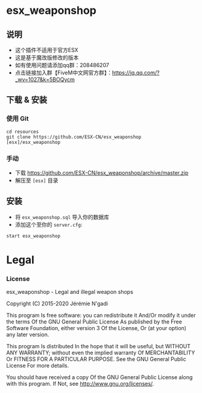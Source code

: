 # esx_weaponshop

## 说明
- 这个插件不适用于官方ESX
- 这是基于魔改版修改的版本
- 如有使用问题请添加qq群：208486207
- 点击链接加入群【FiveM中文网官方群】：https://jq.qq.com/?_wv=1027&k=5BOQycm

## 下载 & 安装


### 使用 Git
```
cd resources
git clone https://github.com/ESX-CN/esx_weaponshop [esx]/esx_weaponshop
```

### 手动
- 下载 https://github.com/ESX-CN/esx_weaponshop/archive/master.zip
- 解压至 `[esx]` 目录

## 安装
- 将 `esx_weaponshop.sql` 导入你的数据库
- 添加这个至你的 `server.cfg`:

```
start esx_weaponshop
```

# Legal
### License
esx_weaponshop - Legal and illegal weapon shops

Copyright (C) 2015-2020 Jérémie N'gadi

This program Is free software: you can redistribute it And/Or modify it under the terms Of the GNU General Public License As published by the Free Software Foundation, either version 3 Of the License, Or (at your option) any later version.

This program Is distributed In the hope that it will be useful, but WITHOUT ANY WARRANTY; without even the implied warranty Of MERCHANTABILITY Or FITNESS FOR A PARTICULAR PURPOSE. See the GNU General Public License For more details.

You should have received a copy Of the GNU General Public License along with this program. If Not, see http://www.gnu.org/licenses/.